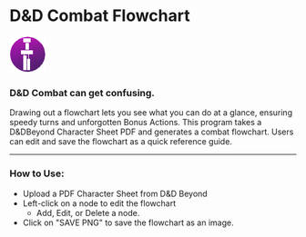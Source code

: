 # D&D Combat Flowchart

[![Webpage Link Icon](./img/icon64_a.png)](https://zaarafa.github.io/DND-Combat-Flowchart/)

### D&D Combat can get confusing. <br> 

Drawing out a flowchart lets you see what you can do at a glance, ensuring speedy turns and unforgotten Bonus Actions.
This program takes a D&DBeyond Character Sheet PDF and generates a combat flowchart. Users can edit and save the flowchart as a quick reference guide. 

<hr> 

### How to Use:
- Upload a PDF Character Sheet from D&D Beyond
- Left-click on a node to edit the flowchart
  - Add, Edit, or Delete a node. 
- Click on "SAVE PNG" to save the flowchart as an image.
